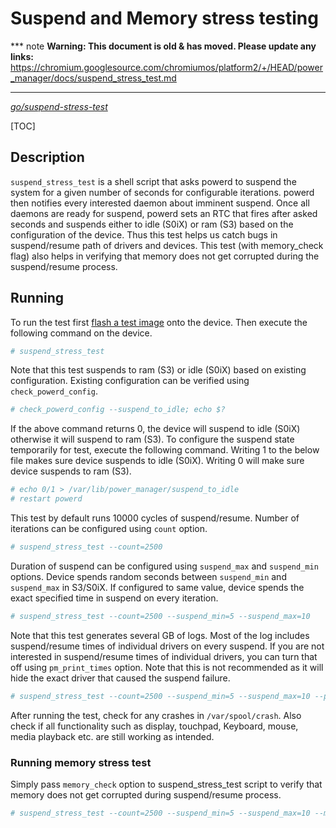 # Suspend and Memory stress testing

*** note
**Warning: This document is old & has moved.  Please update any links:**<br>
https://chromium.googlesource.com/chromiumos/platform2/+/HEAD/power_manager/docs/suspend_stress_test.md
***

*[go/suspend-stress-test]*

[TOC]

## Description

`suspend_stress_test` is a shell script that asks powerd to suspend the system
for a given number of seconds for configurable iterations. powerd then notifies
every interested daemon about imminent suspend. Once all daemons are ready for
suspend, powerd sets an RTC that fires after asked seconds and suspends either
to idle (S0iX) or ram (S3) based on the configuration of the device. Thus this
test helps us catch bugs in suspend/resume path of drivers and devices. This
test (with memory_check flag) also helps in verifying that memory does not get
corrupted during the suspend/resume process.

## Running

To run the test first [flash a test image] onto the device. Then execute the
following command on the device.

```sh
# suspend_stress_test
```

Note that this test suspends to ram (S3) or idle (S0iX) based on existing
configuration. Existing configuration can be verified using
`check_powerd_config`.

```sh
# check_powerd_config --suspend_to_idle; echo $?
```

If the above command returns 0, the device will suspend to idle (S0iX) otherwise
it will suspend to ram (S3). To configure the suspend state temporarily
for test, execute the following command. Writing 1 to the below file makes sure
device suspends to idle (S0iX). Writing 0 will make sure device suspends to
ram (S3).

```sh
# echo 0/1 > /var/lib/power_manager/suspend_to_idle
# restart powerd
```

This test by default runs 10000 cycles of suspend/resume. Number of iterations
can be configured using `count` option.

```sh
# suspend_stress_test --count=2500
```

Duration of suspend can be configured using `suspend_max` and `suspend_min`
options. Device spends random seconds between `suspend_min` and `suspend_max`
in S3/S0iX. If configured to same value, device spends the exact specified
time in suspend on every iteration.

```sh
# suspend_stress_test --count=2500 --suspend_min=5 --suspend_max=10
```

Note that this test generates several GB of logs. Most of the log includes
suspend/resume times of individual drivers on every suspend. If you are not
interested in suspend/resume times of individual drivers, you can turn that off
using `pm_print_times` option. Note that this is not recommended as it will hide
the exact driver that caused the suspend failure.

```sh
# suspend_stress_test --count=2500 --suspend_min=5 --suspend_max=10 --pm_print_times=false
```

After running the test, check for any crashes in `/var/spool/crash`. Also check
if all functionality such as display, touchpad, Keyboard, mouse, media playback
etc. are still working as intended.

### Running memory stress test

Simply pass `memory_check` option to suspend_stress_test script to verify that
memory does not get corrupted during suspend/resume process.

```sh
# suspend_stress_test --count=2500 --suspend_min=5 --suspend_max=10 --memory_check
```

[go/suspend-stress-test]: http:/go/suspend-stress-test]
[flash a test image]: https://chromium.googlesource.com/chromiumos/docs/+/HEAD/developer_guide.md#Installing-Chromium-OS-on-your-Device
